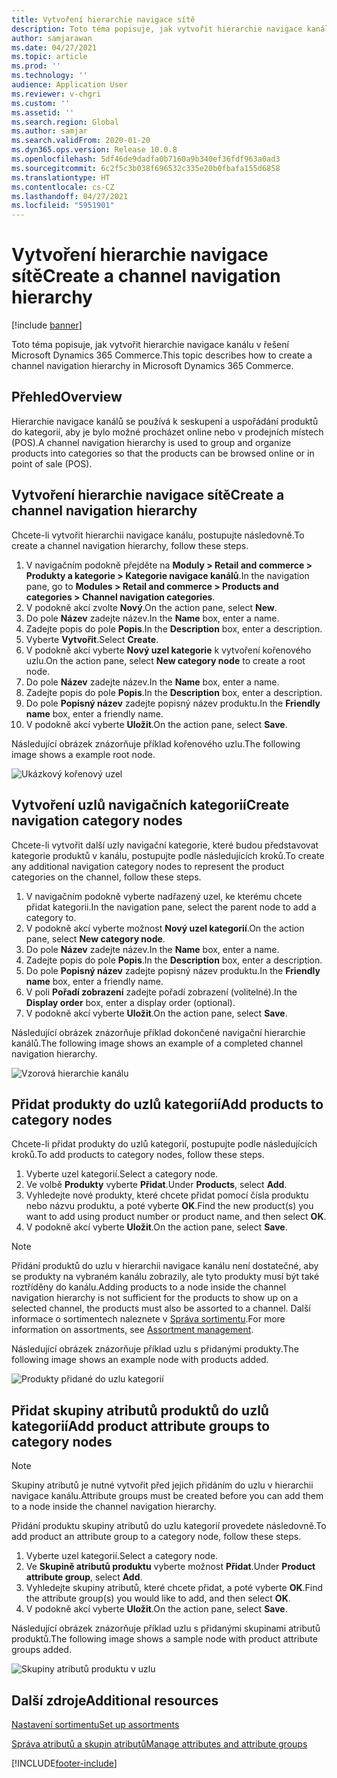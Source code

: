 ```yaml
---
title: Vytvoření hierarchie navigace sítě
description: Toto téma popisuje, jak vytvořit hierarchie navigace kanálu v řešení Microsoft Dynamics 365 Commerce.
author: samjarawan
ms.date: 04/27/2021
ms.topic: article
ms.prod: ''
ms.technology: ''
audience: Application User
ms.reviewer: v-chgri
ms.custom: ''
ms.assetid: ''
ms.search.region: Global
ms.author: samjar
ms.search.validFrom: 2020-01-20
ms.dyn365.ops.version: Release 10.0.8
ms.openlocfilehash: 5df46de9dadfa0b7160a9b340ef36fdf963a0ad3
ms.sourcegitcommit: 6c2f5c3b038f696532c335e20b0fbafa155d6858
ms.translationtype: HT
ms.contentlocale: cs-CZ
ms.lasthandoff: 04/27/2021
ms.locfileid: "5951901"
---
```

# <a name="create-a-channel-navigation-hierarchy"></a><span data-ttu-id="c7907-103">Vytvoření hierarchie navigace sítě</span><span class="sxs-lookup"><span data-stu-id="c7907-103">Create a channel navigation hierarchy</span></span>


[!include [banner](includes/banner.md)]

<span data-ttu-id="c7907-104">Toto téma popisuje, jak vytvořit hierarchie navigace kanálu v řešení Microsoft Dynamics 365 Commerce.</span><span class="sxs-lookup"><span data-stu-id="c7907-104">This topic describes how to create a channel navigation hierarchy in Microsoft Dynamics 365 Commerce.</span></span>

## <a name="overview"></a><span data-ttu-id="c7907-105">Přehled</span><span class="sxs-lookup"><span data-stu-id="c7907-105">Overview</span></span>

<span data-ttu-id="c7907-106">Hierarchie navigace kanálů se používá k seskupení a uspořádání produktů do kategorií, aby je bylo možné procházet online nebo v prodejních místech (POS).</span><span class="sxs-lookup"><span data-stu-id="c7907-106">A channel navigation hierarchy is used to group and organize products into categories so that the products can be browsed online or in point of sale (POS).</span></span>

## <a name="create-a-channel-navigation-hierarchy"></a><span data-ttu-id="c7907-107">Vytvoření hierarchie navigace sítě</span><span class="sxs-lookup"><span data-stu-id="c7907-107">Create a channel navigation hierarchy</span></span>

<span data-ttu-id="c7907-108">Chcete-li vytvořit hierarchii navigace kanálu, postupujte následovně.</span><span class="sxs-lookup"><span data-stu-id="c7907-108">To create a channel navigation hierarchy, follow these steps.</span></span>

1. <span data-ttu-id="c7907-109">V navigačním podokně přejděte na **Moduly \> Retail and commerce \> Produkty a kategorie \> Kategorie navigace kanálů**.</span><span class="sxs-lookup"><span data-stu-id="c7907-109">In the navigation pane, go to **Modules \> Retail and commerce \> Products and categories \> Channel navigation categories**.</span></span>
1. <span data-ttu-id="c7907-110">V podokně akcí zvolte **Nový**.</span><span class="sxs-lookup"><span data-stu-id="c7907-110">On the action pane, select **New**.</span></span>
1. <span data-ttu-id="c7907-111">Do pole **Název** zadejte název.</span><span class="sxs-lookup"><span data-stu-id="c7907-111">In the **Name** box, enter a name.</span></span>
1. <span data-ttu-id="c7907-112">Zadejte popis do pole **Popis**.</span><span class="sxs-lookup"><span data-stu-id="c7907-112">In the **Description** box, enter a description.</span></span>
1. <span data-ttu-id="c7907-113">Vyberte **Vytvořit**.</span><span class="sxs-lookup"><span data-stu-id="c7907-113">Select **Create**.</span></span>
1. <span data-ttu-id="c7907-114">V podokně akcí vyberte **Nový uzel kategorie** k vytvoření kořenového uzlu.</span><span class="sxs-lookup"><span data-stu-id="c7907-114">On the action pane, select **New category node** to create a root node.</span></span>
1. <span data-ttu-id="c7907-115">Do pole **Název** zadejte název.</span><span class="sxs-lookup"><span data-stu-id="c7907-115">In the **Name** box, enter a name.</span></span>
1. <span data-ttu-id="c7907-116">Zadejte popis do pole **Popis**.</span><span class="sxs-lookup"><span data-stu-id="c7907-116">In the **Description** box, enter a description.</span></span>
1. <span data-ttu-id="c7907-117">Do pole **Popisný název** zadejte popisný název produktu.</span><span class="sxs-lookup"><span data-stu-id="c7907-117">In the **Friendly name** box, enter a friendly name.</span></span>
1. <span data-ttu-id="c7907-118">V podokně akcí vyberte **Uložit**.</span><span class="sxs-lookup"><span data-stu-id="c7907-118">On the action pane, select **Save**.</span></span>

<span data-ttu-id="c7907-119">Následující obrázek znázorňuje příklad kořenového uzlu.</span><span class="sxs-lookup"><span data-stu-id="c7907-119">The following image shows a example root node.</span></span>

![Ukázkový kořenový uzel](media/create-channel-hierarchy-1.png)

## <a name="create-navigation-category-nodes"></a><span data-ttu-id="c7907-121">Vytvoření uzlů navigačních kategorií</span><span class="sxs-lookup"><span data-stu-id="c7907-121">Create navigation category nodes</span></span>

<span data-ttu-id="c7907-122">Chcete-li vytvořit další uzly navigační kategorie, které budou představovat kategorie produktů v kanálu, postupujte podle následujících kroků.</span><span class="sxs-lookup"><span data-stu-id="c7907-122">To create any additional navigation category nodes to represent the product categories on the channel, follow these steps.</span></span>

1. <span data-ttu-id="c7907-123">V navigačním podokně vyberte nadřazený uzel, ke kterému chcete přidat kategorii.</span><span class="sxs-lookup"><span data-stu-id="c7907-123">In the navigation pane, select the parent node to add a category to.</span></span>
1. <span data-ttu-id="c7907-124">V podokně akcí vyberte možnost **Nový uzel kategorií**.</span><span class="sxs-lookup"><span data-stu-id="c7907-124">On the action pane, select **New category node**.</span></span>
1. <span data-ttu-id="c7907-125">Do pole **Název** zadejte název.</span><span class="sxs-lookup"><span data-stu-id="c7907-125">In the **Name** box, enter a name.</span></span>
1. <span data-ttu-id="c7907-126">Zadejte popis do pole **Popis**.</span><span class="sxs-lookup"><span data-stu-id="c7907-126">In the **Description** box, enter a description.</span></span>
1. <span data-ttu-id="c7907-127">Do pole **Popisný název** zadejte popisný název produktu.</span><span class="sxs-lookup"><span data-stu-id="c7907-127">In the **Friendly name** box, enter a friendly name.</span></span>
1. <span data-ttu-id="c7907-128">V poli **Pořadí zobrazení** zadejte pořadí zobrazení (volitelné).</span><span class="sxs-lookup"><span data-stu-id="c7907-128">In the **Display order** box, enter a display order (optional).</span></span>
1. <span data-ttu-id="c7907-129">V podokně akcí vyberte **Uložit**.</span><span class="sxs-lookup"><span data-stu-id="c7907-129">On the action pane, select **Save**.</span></span>

<span data-ttu-id="c7907-130">Následující obrázek znázorňuje příklad dokončené navigační hierarchie kanálů.</span><span class="sxs-lookup"><span data-stu-id="c7907-130">The following image shows an example of a completed channel navigation hierarchy.</span></span>

![Vzorová hierarchie kanálu](media/create-channel-hierarchy-2.png)

## <a name="add-products-to-category-nodes"></a><span data-ttu-id="c7907-132">Přidat produkty do uzlů kategorií</span><span class="sxs-lookup"><span data-stu-id="c7907-132">Add products to category nodes</span></span>

<span data-ttu-id="c7907-133">Chcete-li přidat produkty do uzlů kategorií, postupujte podle následujících kroků.</span><span class="sxs-lookup"><span data-stu-id="c7907-133">To add products to category nodes, follow these steps.</span></span>

1. <span data-ttu-id="c7907-134">Vyberte uzel kategorií.</span><span class="sxs-lookup"><span data-stu-id="c7907-134">Select a category node.</span></span>
1. <span data-ttu-id="c7907-135">Ve volbě **Produkty** vyberte **Přidat**.</span><span class="sxs-lookup"><span data-stu-id="c7907-135">Under **Products**, select **Add**.</span></span>
1. <span data-ttu-id="c7907-136">Vyhledejte nové produkty, které chcete přidat pomocí čísla produktu nebo názvu produktu, a poté vyberte **OK**.</span><span class="sxs-lookup"><span data-stu-id="c7907-136">Find the new product(s) you want to add using product number or product name, and then select **OK**.</span></span>
1. <span data-ttu-id="c7907-137">V podokně akcí vyberte **Uložit**.</span><span class="sxs-lookup"><span data-stu-id="c7907-137">On the action pane, select **Save**.</span></span>

> [!NOTE]
> <span data-ttu-id="c7907-138">Přidání produktů do uzlu v hierarchii navigace kanálu není dostatečné, aby se produkty na vybraném kanálu zobrazily, ale tyto produkty musí být také roztříděny do kanálu.</span><span class="sxs-lookup"><span data-stu-id="c7907-138">Adding products to a node inside the channel navigation hierarchy is not sufficient for the products to show up on a selected channel, the products must also be assorted to a channel.</span></span> <span data-ttu-id="c7907-139">Další informace o sortimentech naleznete v [Správa sortimentu](assortments.md).</span><span class="sxs-lookup"><span data-stu-id="c7907-139">For more information on assortments, see [Assortment management](assortments.md).</span></span>

<span data-ttu-id="c7907-140">Následující obrázek znázorňuje příklad uzlu s přidanými produkty.</span><span class="sxs-lookup"><span data-stu-id="c7907-140">The following image shows an example node with products added.</span></span>

![Produkty přidané do uzlu kategorií](media/create-channel-hierarchy-3.png)

## <a name="add-product-attribute-groups-to-category-nodes"></a><span data-ttu-id="c7907-142">Přidat skupiny atributů produktů do uzlů kategorií</span><span class="sxs-lookup"><span data-stu-id="c7907-142">Add product attribute groups to category nodes</span></span>

> [!NOTE]
> <span data-ttu-id="c7907-143">Skupiny atributů je nutné vytvořit před jejich přidáním do uzlu v hierarchii navigace kanálu.</span><span class="sxs-lookup"><span data-stu-id="c7907-143">Attribute groups must be created before you can add them to a node inside the channel navigation hierarchy.</span></span>

<span data-ttu-id="c7907-144">Přidání produktu skupiny atributů do uzlu kategorií provedete následovně.</span><span class="sxs-lookup"><span data-stu-id="c7907-144">To add product an attribute group to a category node, follow these steps.</span></span>

1. <span data-ttu-id="c7907-145">Vyberte uzel kategorií.</span><span class="sxs-lookup"><span data-stu-id="c7907-145">Select a category node.</span></span>
1. <span data-ttu-id="c7907-146">Ve **Skupině atributů produktu** vyberte možnost **Přidat**.</span><span class="sxs-lookup"><span data-stu-id="c7907-146">Under **Product attribute group**, select **Add**.</span></span>
1. <span data-ttu-id="c7907-147">Vyhledejte skupiny atributů, které chcete přidat, a poté vyberte **OK**.</span><span class="sxs-lookup"><span data-stu-id="c7907-147">Find the attribute group(s) you would like to add, and then select **OK**.</span></span>
1. <span data-ttu-id="c7907-148">V podokně akcí vyberte **Uložit**.</span><span class="sxs-lookup"><span data-stu-id="c7907-148">On the action pane, select **Save**.</span></span>

<span data-ttu-id="c7907-149">Následující obrázek znázorňuje příklad uzlu s přidanými skupinami atributů produktů.</span><span class="sxs-lookup"><span data-stu-id="c7907-149">The following image shows a sample node with product attribute groups added.</span></span>

![Skupiny atributů produktu v uzlu](media/create-channel-hierarchy-4.png)

## <a name="additional-resources"></a><span data-ttu-id="c7907-151">Další zdroje</span><span class="sxs-lookup"><span data-stu-id="c7907-151">Additional resources</span></span>

[<span data-ttu-id="c7907-152">Nastavení sortimentu</span><span class="sxs-lookup"><span data-stu-id="c7907-152">Set up assortments</span></span>](set-up-assortments.md)

[<span data-ttu-id="c7907-153">Správa atributů a skupin atributů</span><span class="sxs-lookup"><span data-stu-id="c7907-153">Manage attributes and attribute groups</span></span>](attribute-attributegroups-lifecycle.md)


[!INCLUDE[footer-include](../includes/footer-banner.md)]
